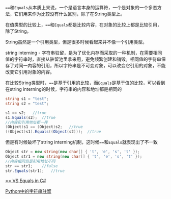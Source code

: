 
`==`和`Equals`从本质上来说，一个是语言本身的运算符，一个是对象的一个多态方法，它们用来作为比较没有什么区别，除了在String类型上。

在值类型的比较上，`==`和`Equals`都是比较内容，在对象的比较上都是比较引用，除了String。

String虽然是一个引用类型，但是很多时候看起来并不像一个引用类型。

string interning - 字符串驻留，是为了优化内存而采取的一种机制，在需要相同值的字符串时，直接从驻留池里拿来用，避免频繁创建和销毁。相同值的字符串保存了对同一内容的引用，所以字符串是不可变对象，可以改变它引用的对象，不能改变它引用对象的内容。

在比较String类型时，`==`是基于引用的比较，而`Equals`是基于值的比较，可以看到在string interning的时候，字符串的内容和地址都是相同的
```cs
string s1 = "test";
string s2 = "test";

s1 == s2;   //true
s1.Equals(s2);  //true
//内容和引用地址都一样
(Object)s1 == (Object)s2;   //true
((Object)s1).Equals((Object(s2)));  //true
```

但是有时候破坏了string interning机制，这时候`==`和`Equals`就表现出了不一致
```cs
Object str = new string(new char[] { 't', 'e', 's', 't' });
Object str1 = new string(new char[] { 't', 'e', 's', 't' });
//内容相同但是引用地址不同
str == str1;    //false
str.Equals(str1);   //true
```

[== VS Equals in C#](https://www.codeproject.com/Articles/1111680/equalsequals-VS-Equals-in-Csharp)

[Python中的字符串驻留](http://cnn237111.blog.51cto.com/2359144/1615356)